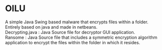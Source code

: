 # OILU
A simple Java Swing based malware that encrypts files within a folder.
</br>
Entirely based on java and made in netbeans.
</br>
Decrypting.java : Java Source file for decryptor GUI application.</br>
Ransome         : Java Source file that includes a symmetric encryption algorithm application to encrypt the files within the folder in which it resides.
